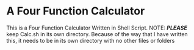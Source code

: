 # A Four Function Calculator
This is a Four Function Calculator Written in Shell Script.
NOTE: **_PLEASE_** keep Calc.sh in its own directory. Because of the way that I have written this, it needs to be in its own directory with no other files or folders